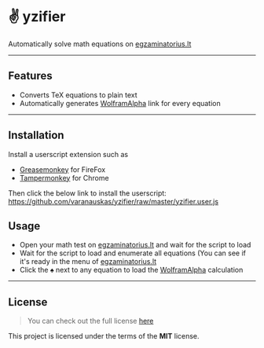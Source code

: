 # :v: yzifier

Automatically solve math equations on [egzaminatorius.lt](https://egzaminatorius.lt/)

---

## Features
- Converts TeX equations to plain text
- Automatically generates [WolframAlpha](https://www.wolframalpha.com/) link for every equation

---

## Installation
Install a userscript extension such as
- [Greasemonkey](https://addons.mozilla.org/en-US/firefox/addon/greasemonkey/) for FireFox
- [Tampermonkey](http://tampermonkey.net/) for Chrome

Then click the below link to install the userscript:
https://github.com/varanauskas/yzifier/raw/master/yzifier.user.js

## Usage
- Open your math test on [egzaminatorius.lt](https://egzaminatorius.lt/) and wait for the script to load
- Wait for the script to load and enumerate all equations (You can see if it's ready in the menu of [egzaminatorius.lt](https://egzaminatorius.lt/)
- Click the ♠ next to any equation to load the [WolframAlpha](https://www.wolframalpha.com/) calculation

---

## License
>You can check out the full license [here](https://github.com/varanaukas/yzifier/blob/master/LICENSE.md)

This project is licensed under the terms of the **MIT** license.